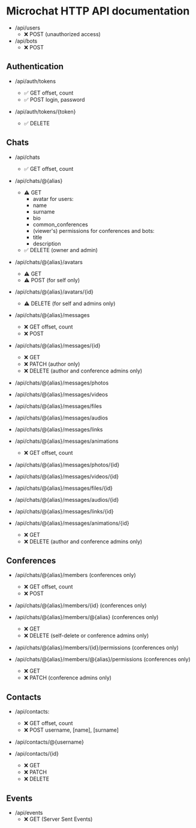 # Microchat HTTP API documentation

- /api/users
  - ❌ POST (unauthorized access)
- /api/bots
  - ❌ POST

## Authentication

- /api/auth/tokens
  - ✅ GET offset, count
  - ✅ POST login, password

- /api/auth/tokens/{token}
  - ✅ DELETE

## Chats

- /api/chats
  - ✅ GET offset, count

- /api/chats/@{alias}
  - ⚠️ GET
    - avatar
    for users:
    - name
    - surname
    - bio
    - common_conferences
    - (viewer's) permissions
    for conferences and bots:
    - title
    - description
  - ✅ DELETE (owner and admin)

- /api/chats/@{alias}/avatars
  - ⚠️ GET
  - ⚠️ POST (for self only)

- /api/chats/@{alias}/avatars/{id}
  - ⚠️ DELETE (for self and admins only)

- /api/chats/@{alias}/messages
  - ❌ GET offset, count
  - ❌ POST

- /api/chats/@{alias}/messages/{id}
  - ❌ GET
  - ❌ PATCH (author only)
  - ❌ DELETE (author and conference admins only)

- /api/chats/@{alias}/messages/photos
- /api/chats/@{alias}/messages/videos
- /api/chats/@{alias}/messages/files
- /api/chats/@{alias}/messages/audios
- /api/chats/@{alias}/messages/links
- /api/chats/@{alias}/messages/animations
  - ❌ GET offset, count

- /api/chats/@{alias}/messages/photos/{id}
- /api/chats/@{alias}/messages/videos/{id}
- /api/chats/@{alias}/messages/files/{id}
- /api/chats/@{alias}/messages/audios/{id}
- /api/chats/@{alias}/messages/links/{id}
- /api/chats/@{alias}/messages/animations/{id}
  - ❌ GET
  - ❌ DELETE (author and conference admins only)

## Conferences

- /api/chats/@{alias}/members (conferences only)
  - ❌ GET offset, count
  - ❌ POST

- /api/chats/@{alias}/members/{id} (conferences only)
- /api/chats/@{alias}/members/@{alias} (conferences only)
  - ❌ GET
  - ❌ DELETE (self-delete or conference admins only)

- /api/chats/@{alias}/members/{id}/permissions (conferences only)
- /api/chats/@{alias}/members/@{alias}/permissions (conferences only)
  - ❌ GET
  - ❌ PATCH (conference admins only)

## Contacts

- /api/contacts:
  - ❌ GET offset, count
  - ❌ POST username, [name], [surname]

- /api/contacts/@{username}
- /api/contacts/{id}
  - ❌ GET
  - ❌ PATCH
  - ❌ DELETE

## Events

- /api/events
  - ❌ GET (Server Sent Events)
